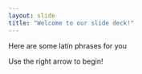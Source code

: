 ```yaml
---
layout: slide
title: "Welcome to our slide deck!"
---
```

Here are some latin phrases for you

Use the right arrow to begin!
